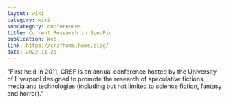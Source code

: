 ```yaml
---
layout: wiki
category: wiki
subcategory: conferences
title: Current Research in SpecFic
publication: Web
link: https://crsfhome.home.blog/
date: 2022-11-20
---
```


"First held in 2011, CRSF is an annual conference hosted by the University of Liverpool designed to promote the research of speculative fictions, media and technologies (including but not limited to science fiction, fantasy and horror)."
